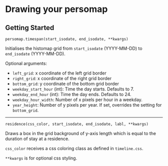 # Drawing your persomap

## Getting Started

```
persomap.timespan(start_isodate, end_isodate, **kwargs)
```
Initialises the histomap grid from `start_isodate` (YYYY-MM-DD) to `end_isodate` (YYYY-MM-DD).

Optional arguments:
* `left_grid`: x coordinate of the left grid border
* `right_grid`: x coordinate of the right grid border
* `bottom_grid`: y coordinate of the bottom grid border
* `weekday_start_hour` (int): Time the day starts. Defaults to 7.
* `weekday_end_hour` (int): Time the day ends. Defaults to 24.
* `weekday_hour_width`: Number of x pixels per hour in a weekday.
* `year_height`: Number of y pixels per year. If set, overrides the setting for `bottom_grid`.

---

```
residence(css_color, start_isodate, end_isodate, labl, **kwargs)
```
Draws a box in the grid background of y-axis length which is equal to the duration of stay at a residence. 

`css_color` receives a css coloring class as defined in `timeline.css`.

`**kwargs` is for optional css styling.

